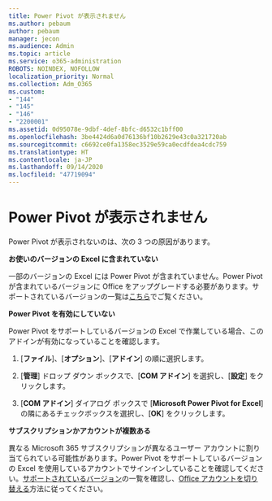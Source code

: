 ```yaml
---
title: Power Pivot が表示されません
ms.author: pebaum
author: pebaum
manager: jecon
ms.audience: Admin
ms.topic: article
ms.service: o365-administration
ROBOTS: NOINDEX, NOFOLLOW
localization_priority: Normal
ms.collection: Adm_O365
ms.custom:
- "144"
- "145"
- "146"
- "2200001"
ms.assetid: 0d95078e-9dbf-4def-8bfc-d6532c1bff00
ms.openlocfilehash: 3be4424d6a0d76136bf10b2629e43c0a321720ab
ms.sourcegitcommit: c6692ce0fa1358ec3529e59ca0ecdfdea4cdc759
ms.translationtype: HT
ms.contentlocale: ja-JP
ms.lasthandoff: 09/14/2020
ms.locfileid: "47719094"
---
```

# <a name="where-is-power-pivot"></a>Power Pivot が表示されません

Power Pivot が表示されないのは、次の 3 つの原因があります。
  
**お使いのバージョンの Excel に含まれていない**
  
一部のバージョンの Excel には Power Pivot が含まれていません。Power Pivot が含まれているバージョンに Office をアップグレードする必要があります。サポートされているバージョンの一覧は[こちら](https://support.office.com/article/aa64e217-4b6e-410b-8337-20b87e1c2a4b.aspx)でご覧ください。
  
**Power Pivot を有効にしていない**
  
Power Pivot をサポートしているバージョンの Excel で作業している場合、このアドインが有効になっていることを確認します。
  
1. [**ファイル**]、[**オプション**]、[**アドイン**] の順に選択します。

2. [**管理**] ドロップ ダウン ボックスで、[**COM アドイン**] を選択し、[**設定**] をクリックします。

3. [**COM アドイン**] ダイアログ ボックスで [**Microsoft Power Pivot for Excel**] の隣にあるチェックボックスを選択し、[**OK**] をクリックします。

**サブスクリプションかアカウントが複数ある**
  
異なる Microsoft 365 サブスクリプションが異なるユーザー アカウントに割り当てられている可能性があります。Power Pivot をサポートしているバージョンの Excel を使用しているアカウントでサインインしていることを確認してください。[サポートされているバージョン](https://support.office.com/article/aa64e217-4b6e-410b-8337-20b87e1c2a4b.aspx)の一覧を確認し、[Office アカウントを切り替える](https://support.office.com/article/b9582171-fd1f-4284-9846-bdd72bb28426.aspx#BKMK_WebSwitchAccounts)方法に従ってください。
